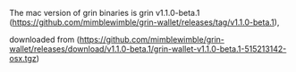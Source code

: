 The mac version of grin binaries is grin v1.1.0-beta.1 (https://github.com/mimblewimble/grin-wallet/releases/tag/v1.1.0-beta.1),

downloaded from (https://github.com/mimblewimble/grin-wallet/releases/download/v1.1.0-beta.1/grin-wallet-v1.1.0-beta.1-515213142-osx.tgz)
